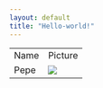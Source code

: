 ```yaml
---
layout: default
title: "Hello-world!"
---
```


<table>
<tr>
<td>Name</td><td>Picture</td>
</tr>
<tr>
<td>Pepe</td>
<td><img src="https://s32677.pcdn.co/wp-content/uploads/2023/05/bic_pepe_neutral_2.png.webp">
</td>
</tr>
</table>